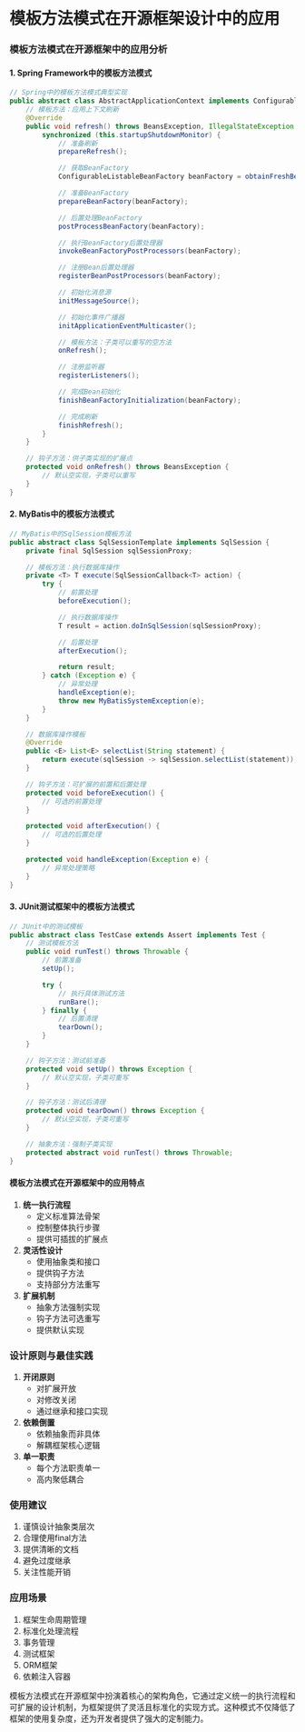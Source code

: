 # 模板方法模式在开源框架设计中的应用

### 模板方法模式在开源框架中的应用分析

#### 1. Spring Framework中的模板方法模式

```java
// Spring中的模板方法模式典型实现  
public abstract class AbstractApplicationContext implements ConfigurableApplicationContext {  
    // 模板方法：应用上下文刷新  
    @Override  
    public void refresh() throws BeansException, IllegalStateException {  
        synchronized (this.startupShutdownMonitor) {  
            // 准备刷新  
            prepareRefresh();  

            // 获取BeanFactory  
            ConfigurableListableBeanFactory beanFactory = obtainFreshBeanFactory();  

            // 准备BeanFactory  
            prepareBeanFactory(beanFactory);  

            // 后置处理BeanFactory  
            postProcessBeanFactory(beanFactory);  

            // 执行BeanFactory后置处理器  
            invokeBeanFactoryPostProcessors(beanFactory);  

            // 注册Bean后置处理器  
            registerBeanPostProcessors(beanFactory);  

            // 初始化消息源  
            initMessageSource();  

            // 初始化事件广播器  
            initApplicationEventMulticaster();  

            // 模板方法：子类可以重写的空方法  
            onRefresh();  

            // 注册监听器  
            registerListeners();  

            // 完成Bean初始化  
            finishBeanFactoryInitialization(beanFactory);  

            // 完成刷新  
            finishRefresh();  
        }  
    }  

    // 钩子方法：供子类实现的扩展点  
    protected void onRefresh() throws BeansException {  
        // 默认空实现，子类可以重写  
    }  
}
```

#### 2. MyBatis中的模板方法模式

```java
// MyBatis中的SqlSession模板方法  
public abstract class SqlSessionTemplate implements SqlSession {  
    private final SqlSession sqlSessionProxy;  

    // 模板方法：执行数据库操作  
    private <T> T execute(SqlSessionCallback<T> action) {  
        try {  
            // 前置处理  
            beforeExecution();  

            // 执行数据库操作  
            T result = action.doInSqlSession(sqlSessionProxy);  

            // 后置处理  
            afterExecution();  

            return result;  
        } catch (Exception e) {  
            // 异常处理  
            handleException(e);  
            throw new MyBatisSystemException(e);  
        }  
    }  

    // 数据库操作模板  
    @Override  
    public <E> List<E> selectList(String statement) {  
        return execute(sqlSession -> sqlSession.selectList(statement));  
    }  

    // 钩子方法：可扩展的前置和后置处理  
    protected void beforeExecution() {  
        // 可选的前置处理  
    }  

    protected void afterExecution() {  
        // 可选的后置处理  
    }  

    protected void handleException(Exception e) {  
        // 异常处理策略  
    }  
}
```

#### 3. JUnit测试框架中的模板方法模式

```java
// JUnit中的测试模板  
public abstract class TestCase extends Assert implements Test {  
    // 测试模板方法  
    public void runTest() throws Throwable {  
        // 前置准备  
        setUp();  

        try {  
            // 执行具体测试方法  
            runBare();  
        } finally {  
            // 后置清理  
            tearDown();  
        }  
    }  

    // 钩子方法：测试前准备  
    protected void setUp() throws Exception {  
        // 默认空实现，子类可重写  
    }  

    // 钩子方法：测试后清理  
    protected void tearDown() throws Exception {  
        // 默认空实现，子类可重写  
    }  

    // 抽象方法：强制子类实现  
    protected abstract void runTest() throws Throwable;  
}
```

#### 模板方法模式在开源框架中的应用特点

1. **统一执行流程**
    - 定义标准算法骨架
    - 控制整体执行步骤
    - 提供可插拔的扩展点
2. **灵活性设计**
    - 使用抽象类和接口
    - 提供钩子方法
    - 支持部分方法重写
3. **扩展机制**
    - 抽象方法强制实现
    - 钩子方法可选重写
    - 提供默认实现

### 设计原则与最佳实践

1. **开闭原则**
    - 对扩展开放
    - 对修改关闭
    - 通过继承和接口实现
2. **依赖倒置**
    - 依赖抽象而非具体
    - 解耦框架核心逻辑
3. **单一职责**
    - 每个方法职责单一
    - 高内聚低耦合

### 使用建议

1. 谨慎设计抽象类层次
2. 合理使用final方法
3. 提供清晰的文档
4. 避免过度继承
5. 关注性能开销

### 应用场景

1. 框架生命周期管理
2. 标准化处理流程
3. 事务管理
4. 测试框架
5. ORM框架
6. 依赖注入容器

模板方法模式在开源框架中扮演着核心的架构角色，它通过定义统一的执行流程和可扩展的设计机制，为框架提供了灵活且标准化的实现方式。这种模式不仅降低了框架的使用复杂度，还为开发者提供了强大的定制能力。
